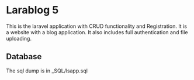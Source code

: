 # Larablog 5

This is the laravel application with CRUD functionality and Registration. It is a website with a blog application. It also includes full authentication and file uploading.



## Database
The sql dump is in _SQL/lsapp.sql